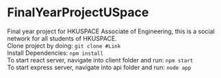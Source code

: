 # FinalYearProjectUSpace
Final year project for HKUSPACE Associate of Engineering, this is a social network for all students of HKUSPACE.
<br>
Clone project by doing: `git clone #Link`
<br>
Install Dependencies: `npm install`
<br>
To start react server, navigate into client folder and run: `npm start`
<br>
To start express server, navigate into api folder and run: `node app`
